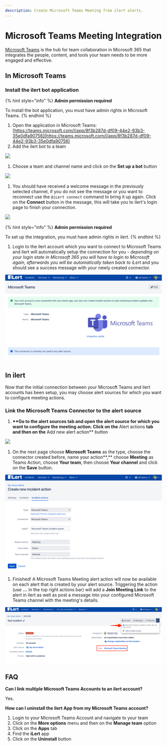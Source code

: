 ```yaml
---
description: Create Microsoft Teams Meeting from ilert alerts.
---
```


# Microsoft Teams Meeting Integration

[Microsoft Teams](https://www.microsoft.com/en-ww/microsoft-teams/group-chat-software) is the hub for team collaboration in Microsoft 365 that integrates the people, content, and tools your team needs to be more engaged and effective.

## In Microsoft Teams <a href="#in-microsoft-teams" id="in-microsoft-teams"></a>

### Install the ilert bot application

{% hint style="info" %}
**Admin permission required**

To install the bot application, you must have admin rights in Microsoft Teams.
{% endhint %}

1. Open the application in Microsoft Teams: [https://teams.microsoft.com/l/app/8f3b287d-df09-44e2-93b3-35e0dfa90756](https://teams.microsoft.com/l/app/8f3b287d-df09-44e2-93b3-35e0dfa90756)
2. Add the ilert bot to a team

![](../../.gitbook/assets/General\_\_Demo\_\_\_\_Microsoft\_Teams.png)

1. Choose a team and channel name and click on the **Set up a bot** button

![](<../../.gitbook/assets/General\_\_Demo\_\_\_\_Microsoft\_Teams (1).png>)

1. You should have received a welcome message in the previously selected channel, if you do not see the message or you want to reconnect use the `@iLert connect` command  to bring it up again. Click on the **Connect** button in the message, this will take you to ilert's login page to finish your connection.

![](<../../.gitbook/assets/General\_\_Demo\_\_\_\_Microsoft\_Teams (2).png>)

{% hint style="info" %}
**Admin permission required**

To set up the integration, you must have admin rights in ilert.
{% endhint %}

1. Login to the ilert account which you want to connect to Microsoft Teams and ilert will automatically setup the connection for you - _depending on your login state in Microsoft 365 you will have to login to Microsoft again, afterwards you will be automatically taken back to iLert_ and you should see a success message with your newly created connector.

![](<../../.gitbook/assets/iLert (97).png>)

## In ilert <a href="#in-ilert" id="in-ilert"></a>

Now that the initial connection between your Microsoft Teams and ilert accounts has been setup, you may choose alert sources for which you want to configure meeting actions.

### Link the Microsoft Teams Connector to the alert source

1. **\*\*Go to the alert sources tab and open the alert source for which you want to configure the meeting action. Click on the** Alert actions **tab and then on the** Add new alert action\*\* button

![](../../.gitbook/assets/Screenshot\_16\_03\_21\_\_16\_04.png)

1. On the next page choose **Microsoft Teams** as the type, choose the connector created before, name your action**,** choose **Meeting** as Teams Action, choose **Your team**, then choose **Your channel** and click on the **Save** button.

![](<../../.gitbook/assets/iLert (99).png>)

1. Finished! A Microsoft Teams Meeting alert action will now be available on each alert that is created by your alert source. Triggering the action (use **...** in the top right actions bar) will add a **Join Meeting Link** to the alert in ilert as well as post a message into your configured Microsoft Teams channel with the meeting's details.

![](<../../.gitbook/assets/iLert (100).png>)

## FAQ <a href="#faq" id="faq"></a>

**Can I link multiple Microsoft Teams Accounts to an ilert account?**

Yes.

**How can I uninstall the ilert App from my Microsoft Teams account?**

1. Login to your Microsoft Teams Account and navigate to your team&#x20;
2. Click on the **More options** menu and then on the **Manage team** option
3. Click on the **Apps** tab
4. Find the **iLert** app
5. Click on the **Uninstall** button

